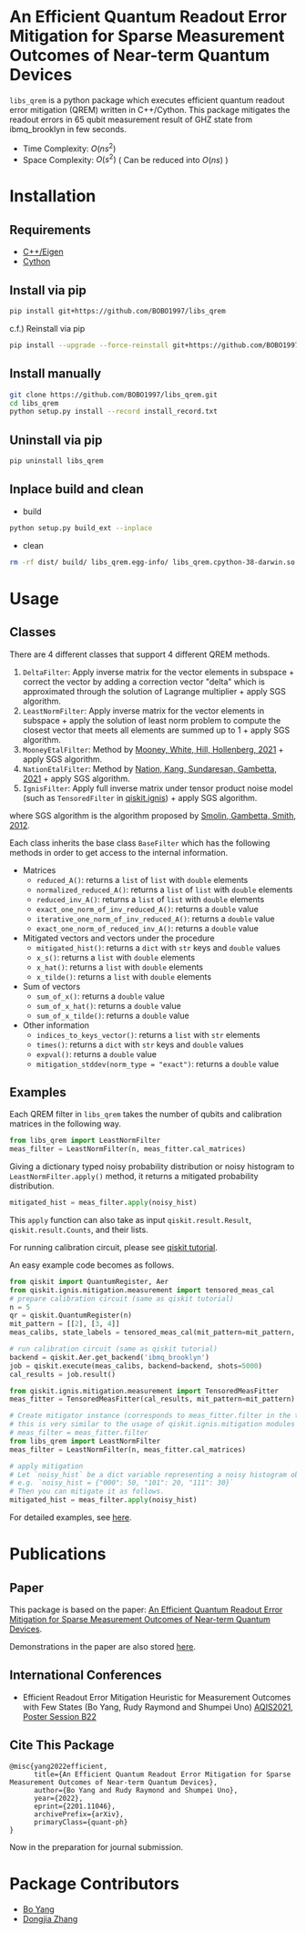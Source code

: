 # An Efficient Quantum Readout Error Mitigation for Sparse Measurement Outcomes of Near-term Quantum Devices

`libs_qrem` is a python package which executes efficient quantum readout error mitigation (QREM) written in C++/Cython.
This package mitigates the readout errors in 65 qubit measurement result of GHZ state from ibmq_brooklyn in few seconds.
- Time Complexity: $O(ns^2)$
- Space Complexity: $O(s^2)$ ( Can be reduced into $O(ns)$ )

# Installation

## Requirements
- [C++/Eigen](https://eigen.tuxfamily.org/index.php?title=Main_Page)
- [Cython](https://cython.org/)

## Install via pip
```sh
pip install git+https://github.com/BOBO1997/libs_qrem
```

c.f.) Reinstall via pip
```sh
pip install --upgrade --force-reinstall git+https://github.com/BOBO1997/libs_qrem
```

## Install manually
```sh
git clone https://github.com/BOBO1997/libs_qrem.git
cd libs_qrem
python setup.py install --record install_record.txt
```

## Uninstall via pip

```sh
pip uninstall libs_qrem
```

## Inplace build and clean

- build
```sh
python setup.py build_ext --inplace
```

- clean
```sh
rm -rf dist/ build/ libs_qrem.egg-info/ libs_qrem.cpython-38-darwin.so libs_qrem/*.cpp
```

# Usage

## Classes

There are 4 different classes that support 4 different QREM methods.

1. `DeltaFilter`: Apply inverse matrix for the vector elements in subspace + correct the vector by adding a correction vector "delta" which is approximated through the solution of Lagrange multiplier + apply SGS algorithm.
2. `LeastNormFilter`: Apply inverse matrix for the vector elements in subspace + apply the solution of least norm problem to compute the closest vector that meets all elements are summed up to 1 + apply SGS algorithm.
3. `MooneyEtalFilter`: Method by [Mooney, White, Hill, Hollenberg, 2021](https://arxiv.org/abs/2101.08946) + apply SGS algorithm.
4. `NationEtalFilter`: Method by [Nation, Kang, Sundaresan, Gambetta, 2021](https://arxiv.org/abs/2108.12518) + apply SGS algorithm.
5. `IgnisFilter`: Apply full inverse matrix under tensor product noise model (such as `TensoredFilter` in [qiskit.ignis](https://github.com/Qiskit/qiskit-ignis)) + apply SGS algorithm.

where SGS algorithm is the algorithm proposed by [Smolin, Gambetta, Smith, 2012](https://journals.aps.org/prl/abstract/10.1103/PhysRevLett.108.070502).

Each class inherits the base class `BaseFilter` which has the following methods in order to get access to the internal information.

- Matrices
    - `reduced_A()`: returns a `list` of `list` with `double` elements
    - `normalized_reduced_A()`: returns a `list` of `list` with `double` elements
    - `reduced_inv_A()`: returns a `list` of `list` with `double` elements
    - `exact_one_norm_of_inv_reduced_A()`: returns a `double` value
    - `iterative_one_norm_of_inv_reduced_A()`: returns a `double` value
    - `exact_one_norm_of_reduced_inv_A()`: returns a `double` value
- Mitigated vectors and vectors under the procedure
    - `mitigated_hist()`: returns a `dict` with `str` keys and `double` values
    - `x_s()`: returns a `list` with `double` elements
    - `x_hat()`: returns a `list` with `double` elements
    - `x_tilde()`: returns a `list` with `double` elements
- Sum of vectors
    - `sum_of_x()`: returns a `double` value
    - `sum_of_x_hat()`: returns a `double` value
    - `sum_of_x_tilde()`: returns a `double` value
- Other information
    - `indices_to_keys_vector()`: returns a `list` with `str` elements
    - `times()`: returns a `dict` with `str` keys and `double` values
    - `expval()`: returns a `double` value
    - `mitigation_stddev(norm_type = "exact")`: returns a `double` value

## Examples

Each QREM filter in `libs_qrem` takes the number of qubits and calibration matrices in the following way.
```py
from libs_qrem import LeastNormFilter
meas_filter = LeastNormFilter(n, meas_fitter.cal_matrices)
```
Giving a dictionary typed noisy probability distribution or noisy histogram to `LeastNormFilter.apply()` method, it returns a mitigated probability distribution.
```py
mitigated_hist = meas_filter.apply(noisy_hist)
```
This `apply` function can also take as input `qiskit.result.Result`, `qiskit.result.Counts`, and their lists.

For running calibration circuit, please see [qiskit tutorial](https://qiskit.org/documentation/tutorials/noise/3_measurement_error_mitigation.html).

An easy example code becomes as follows.

```py
from qiskit import QuantumRegister, Aer
from qiskit.ignis.mitigation.measurement import tensored_meas_cal
# prepare calibration circuit (same as qiskit tutorial)
n = 5
qr = qiskit.QuantumRegister(n)
mit_pattern = [[2], [3, 4]]
meas_calibs, state_labels = tensored_meas_cal(mit_pattern=mit_pattern, qr=qr, circlabel='mcal')

# run calibration circuit (same as qiskit tutorial)
backend = qiskit.Aer.get_backend('ibmq_brooklyn')
job = qiskit.execute(meas_calibs, backend=backend, shots=5000)
cal_results = job.result()

from qiskit.ignis.mitigation.measurement import TensoredMeasFitter
meas_fitter = TensoredMeasFitter(cal_results, mit_pattern=mit_pattern)

# Create mitigator instance (corresponds to meas_fitter.filter in the tutorial code.)
# this is very similar to the usage of qiskit.ignis.mitigation modules 
# meas_filter = meas_fitter.filter
from libs_qrem import LeastNormFilter
meas_filter = LeastNormFilter(n, meas_fitter.cal_matrices)

# apply mitigation
# Let `noisy_hist` be a dict variable representing a noisy histogram obtained from `.get_counts()` method in `qiskit.result.Result` instance.
# e.g. `noisy_hist = {"000": 50, "101": 20, "111": 30}`
# Then you can mitigate it as follows.
mitigated_hist = meas_filter.apply(noisy_hist)
```

For detailed examples, see [here](https://github.com/BOBO1997/master_thesis/tree/main/test_libs_qrem).

# Publications

## Paper

This package is based on the paper: [An Efficient Quantum Readout Error Mitigation for Sparse Measurement Outcomes of Near-term Quantum Devices](https://arxiv.org/abs/2201.11046).

Demonstrations in the paper are also stored [here](https://github.com/BOBO1997/master_thesis/tree/main/test_libs_qrem).

## International Conferences
<!-- 
- [The 3rd Workshop on Quanutm Software, Information Processing Society of Japan](https://www.ipsj.or.jp/kenkyukai/event/qs3.html) 
-->
- Efficient Readout Error Mitigation Heuristic for Measurement Outcomes with Few
States (Bo Yang, Rudy Raymond and Shumpei Uno) [AQIS2021, Poster Session B22](http://aqis-conf.org/2021/)

## Cite This Package

```
@misc{yang2022efficient,
      title={An Efficient Quantum Readout Error Mitigation for Sparse Measurement Outcomes of Near-term Quantum Devices}, 
      author={Bo Yang and Rudy Raymond and Shumpei Uno},
      year={2022},
      eprint={2201.11046},
      archivePrefix={arXiv},
      primaryClass={quant-ph}
}
```

Now in the preparation for journal submission.

# Package Contributors

- [Bo Yang](https://github.com/BOBO1997)
- [Dongjia Zhang](https://github.com/tokatoka)
